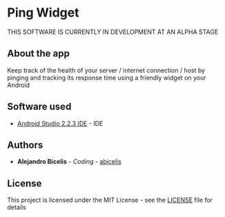 # Ping Widget #

THIS SOFTWARE IS CURRENTLY IN DEVELOPMENT AT AN ALPHA STAGE


## About the app

Keep track of the health of your server / internet connection / host by pinging and tracking its response time using a friendly widget on your Android


## Software used

* [Android Studio 2.2.3 IDE](https://developer.android.com/studio/index.html) - IDE

## Authors

* **Alejandro Bicelis** - *Coding* - [abicelis](https://github.com/abicelis)

## License

This project is licensed under the MIT License - see the [LICENSE](https://github.com/abicelis/PingSidget/blob/master/LICENSE) file for details

